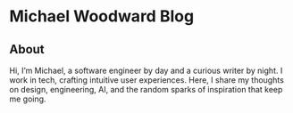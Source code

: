 # Michael Woodward Blog

## About

Hi, I’m Michael, a software engineer by day and a curious writer by night. I work in tech, crafting intuitive user experiences. Here, I share my thoughts on design, engineering, AI, and the random sparks of inspiration that keep me going.
